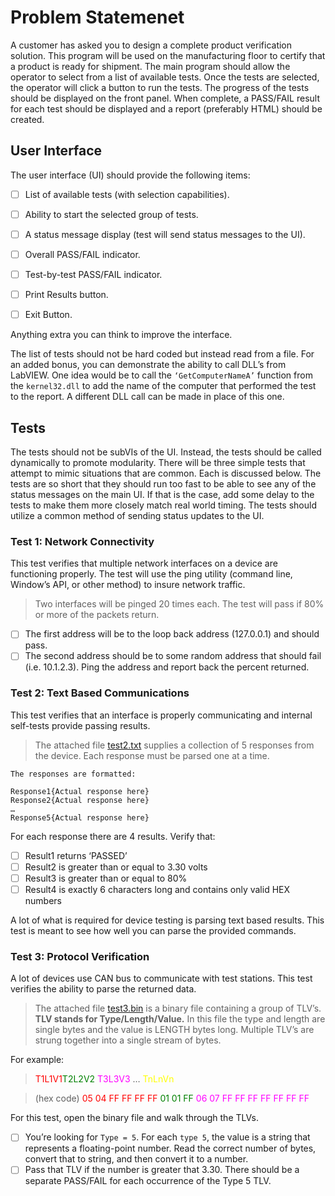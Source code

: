 # Problem Statemenet

A customer has asked you to design a complete product verification solution.  This program will be used on the manufacturing floor to certify that a product is ready for shipment.  The main program should allow the operator to select from a list of available tests.  Once the tests are selected, the operator will click a button to run the tests.  The progress of the tests should be displayed on the front panel.  When complete, a PASS/FAIL result for each test should be displayed and a report (preferably HTML) should be created.

## User Interface

The user interface (UI) should provide the following items:

- [ ] List of available tests (with selection capabilities).

- [ ] Ability to start the selected group of tests.

- [ ] A status message display (test will send status messages to the UI).

- [ ] Overall PASS/FAIL indicator.

- [ ] Test-by-test PASS/FAIL indicator.

- [ ] Print Results button.

- [ ] Exit Button.

Anything extra you can think to improve the interface.

The list of tests should not be hard coded but instead read from a file.  For an added bonus, you can demonstrate the ability to call DLL’s from LabVIEW.  One idea would be to call the `‘GetComputerNameA’` function from the `kernel32.dll` to add the name of the computer that performed the test to the report.  A different DLL call can be made in place of this one.

## Tests

The tests should not be subVIs of the UI.  Instead, the tests should be called dynamically to promote modularity.  There will be three simple tests that attempt to mimic situations that are common.  Each is discussed below.  The tests are so short that they should run too fast to be able to see any of the status messages on the main UI.  If that is the case, add some delay to the tests to make them more closely match real world timing.  The tests should utilize a common method of sending status updates to the UI.

### Test 1: Network Connectivity

This test verifies that multiple network interfaces on a device are functioning properly.  The test will use the ping utility (command line, Window’s API, or other method) to insure network traffic.  
>Two interfaces will be pinged 20 times each.  The test will pass if 80% or more of the packets return.  

- [ ] The first address will be to the loop back address (127.0.0.1) and should pass.
- [ ] The second address should be to some random address that should fail (i.e. 10.1.2.3).  Ping the address and report back the percent returned.

### Test 2: Text Based Communications

This test verifies that an interface is properly communicating and internal self-tests provide passing results.
>The attached file [test2.txt](samples/test2.txt) supplies a collection of 5 responses from the device.  Each response must be parsed one at a time.  

```
The responses are formatted:

Response1{Actual response here} 
Response2{Actual response here} 
… 
Response5{Actual response here}
```

For each response there are 4 results. Verify that:

- [ ] Result1 returns ‘PASSED’
- [ ] Result2 is greater than or equal to 3.30 volts
- [ ] Result3 is greater than or equal to 80%
- [ ] Result4 is exactly 6 characters long and contains only valid HEX numbers

A lot of what is required for device testing is parsing text based results.  This test is meant to see how well you can parse the provided commands.

### Test 3: Protocol Verification

A lot of devices use CAN bus to communicate with test stations.  This test verifies the ability to parse the returned data.  
>The attached file [test3.bin](samples/test3.bin) is a binary file containing a group of TLV’s.  **TLV stands for Type/Length/Value.**  In this file the type and length are single bytes and the value is LENGTH bytes long.  Multiple TLV’s are strung together into a single stream of bytes.

For example:


><span style="color:red">T1L1V1</span><span style="color:green">T2L2V2</span> <span style="color:magenta">T3L3V3</span> … <span style = "color:yellow">TnLnVn</span>

>(hex code) <span style="color:red">05 04 FF FF FF FF</span> <span style="color:green">01 01 FF</span> <span style="color:magenta">06 07 FF FF FF FF FF FF FF</span>

For this test, open the binary file and walk through the TLVs.  

- [ ] You’re looking for `Type = 5`.  For each `type 5`, the value is a string that represents a floating-point number.  Read the correct number of bytes, convert that to string, and then convert it to a number.  
- [ ] Pass that TLV if the number is greater that 3.30.  There should be a separate PASS/FAIL for each occurrence of the Type 5 TLV.
